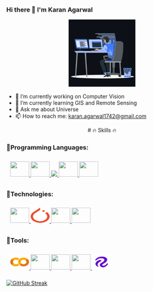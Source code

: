 ### Hi there 👋 I'm Karan Agarwal
<p align="center"><img src="animation.gif" width="35%"></p>

<!--
**i-m-karanagarwal/i-m-karanagarwal** is a ✨ _special_ ✨ repository because its `README.md` (this file) appears on your GitHub profile.

Here are some ideas to get you started:-->

- 🔭 I’m currently working on Computer Vision
- 🌱 I’m currently learning GIS and Remote Sensing
- 💬 Ask me about Universe
- 📫 How to reach me: karan.agarwal1742@gmail.com

<p align="center">
# 🔥 Skills 🔥

### 🔹Programming Languages:ㅤㅤ

<p style="padding:10px;">
    <a href="https://devdocs.io/c/" target="_blank"> 
      <img src="https://img.icons8.com/stickers/100/000000/c--v2.png" height=40 width=50 /> 
    </a>
    <a href="https://devdocs.io/cpp/" target="_blank"> 
      <img src="https://img.icons8.com/ios-filled/50/000000/c-plus-plus.png" height=40 width=50 /> 
    </a>
    <a href="https://www.java.com" target="_blank"> 
      <img src="https://img.icons8.com/color/48/000000/java-coffee-cup-logo.png"/>
    </a>
    <a href="https://docs.python.org/3/" target="_blank"> 
      <img src="https://img.icons8.com/color/48/000000/python--v1.png" height=40 width=50 /> 
    </a>
    <a href="https://www.r-project.org/other-docs.html" target="_blank"> 
      <img src="https://img.icons8.com/office/80/000000/registered-trademark.png" height=40 width=50 /> 
    </a>
</p>

### 🔹Technologies:

<p style="padding:10px;">
    <a href="https://www.tensorflow.org/resources/learn-ml?gclid=Cj0KCQjwlemWBhDUARIsAFp1rLUvympAYoBRc9jHjawZeB1QEcEerEj9Oe0DwIMwSayAXtY4aS-k-B0aAm68EALw_wcB" target="_blank"> 
      <img src="https://img.icons8.com/color/48/000000/tensorflow.png" height=40 width=50 /> 
    </a>
    <a href="https://pytorch.org/" target="_blank"> 
      <img src="PyTorch_logo_icon.svg" height=40 width=50 /> 
    </a>
    <a href="https://www.mathworks.com/help/matlab/" target="_blank"> 
      <img src="https://img.icons8.com/fluency/48/000000/matlab.png" height=40 width=50 />
    </a>
    <a href="https://developer.salesforce.com/docs" target="_blank"> 
      <img src="https://img.icons8.com/color/48/000000/salesforce.png" height=40 width=50 /> 
    </a>
</p>

### 🔹Tools:

<p style="padding:10px;">
    <a href="https://colab.research.google.com/github/jakevdp/PythonDataScienceHandbook/blob/master/notebooks/01.01-Help-And-Documentation.ipynb" target="_blank"> 
      <img src="Google_Colaboratory_SVG_Logo.svg" height=40 width=50 /> 
    </a>
    <a href="https://www.latex-project.org/help/documentation/" target="_blank"> 
      <img src="https://img.icons8.com/fluency/48/000000/texshop.png" height=40 width=50 /> 
    </a>
    <a href="https://docs.rstudio.com/" target="_blank"> 
      <img src="https://img.icons8.com/fluency/48/000000/rstudio.png" height=40 width=50/>
    </a>
    <a href="https://code.visualstudio.com/docs" target="_blank"> 
      <img src="https://img.icons8.com/color/48/000000/visual-studio--v2.png" height=40 width=50 /> 
    </a>
    <a href="https://docs.roboflow.com/" target="_blank"> 
      <img src="roboflow.png" height=40 width=50 /> 
    </a>
</p>
</p>


[![GitHub Streak](https://streak-stats.demolab.com/?user=i-m-karanagarwal)](https://git.io/streak-stats)
